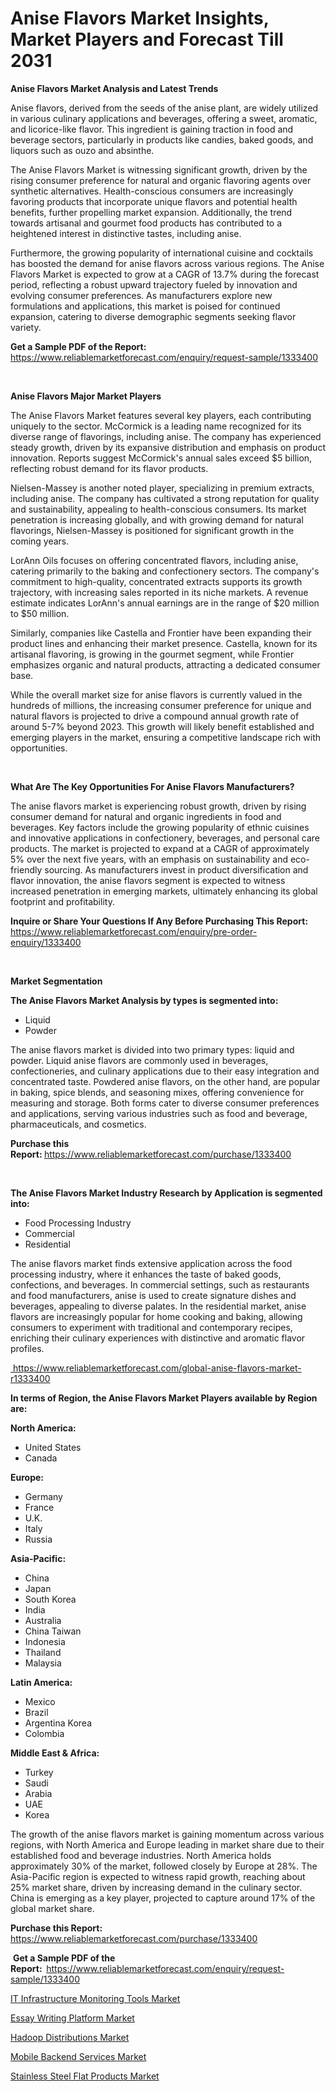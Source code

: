 <p><h1>Anise Flavors Market Insights, Market Players and Forecast Till 2031</h1></p><p><strong>Anise Flavors Market Analysis and Latest Trends</strong></p>
<p><p>Anise flavors, derived from the seeds of the anise plant, are widely utilized in various culinary applications and beverages, offering a sweet, aromatic, and licorice-like flavor. This ingredient is gaining traction in food and beverage sectors, particularly in products like candies, baked goods, and liquors such as ouzo and absinthe.</p><p>The Anise Flavors Market is witnessing significant growth, driven by the rising consumer preference for natural and organic flavoring agents over synthetic alternatives. Health-conscious consumers are increasingly favoring products that incorporate unique flavors and potential health benefits, further propelling market expansion. Additionally, the trend towards artisanal and gourmet food products has contributed to a heightened interest in distinctive tastes, including anise.</p><p>Furthermore, the growing popularity of international cuisine and cocktails has boosted the demand for anise flavors across various regions. The Anise Flavors Market is expected to grow at a CAGR of 13.7% during the forecast period, reflecting a robust upward trajectory fueled by innovation and evolving consumer preferences. As manufacturers explore new formulations and applications, this market is poised for continued expansion, catering to diverse demographic segments seeking flavor variety.</p></p>
<p><strong>Get a Sample PDF of the Report:&nbsp;</strong> <a href="https://www.reliablemarketforecast.com/enquiry/request-sample/1333400?utm_campaign=1110&utm_medium=2&utm_source=Github&utm_content=ia&utm_term=03102024&utm_id=anise-flavors">https://www.reliablemarketforecast.com/enquiry/request-sample/1333400</a></p>
<p>&nbsp;</p>
<p><strong>Anise Flavors Major Market Players</strong></p>
<p><p>The Anise Flavors Market features several key players, each contributing uniquely to the sector. McCormick is a leading name recognized for its diverse range of flavorings, including anise. The company has experienced steady growth, driven by its expansive distribution and emphasis on product innovation. Reports suggest McCormick's annual sales exceed $5 billion, reflecting robust demand for its flavor products.</p><p>Nielsen-Massey is another noted player, specializing in premium extracts, including anise. The company has cultivated a strong reputation for quality and sustainability, appealing to health-conscious consumers. Its market penetration is increasing globally, and with growing demand for natural flavorings, Nielsen-Massey is positioned for significant growth in the coming years.</p><p>LorAnn Oils focuses on offering concentrated flavors, including anise, catering primarily to the baking and confectionery sectors. The company's commitment to high-quality, concentrated extracts supports its growth trajectory, with increasing sales reported in its niche markets. A revenue estimate indicates LorAnn's annual earnings are in the range of $20 million to $50 million.</p><p>Similarly, companies like Castella and Frontier have been expanding their product lines and enhancing their market presence. Castella, known for its artisanal flavoring, is growing in the gourmet segment, while Frontier emphasizes organic and natural products, attracting a dedicated consumer base.</p><p>While the overall market size for anise flavors is currently valued in the hundreds of millions, the increasing consumer preference for unique and natural flavors is projected to drive a compound annual growth rate of around 5-7% beyond 2023. This growth will likely benefit established and emerging players in the market, ensuring a competitive landscape rich with opportunities.</p></p>
<p>&nbsp;</p>
<p><strong>What Are The Key Opportunities For Anise Flavors Manufacturers?</strong></p>
<p><p>The anise flavors market is experiencing robust growth, driven by rising consumer demand for natural and organic ingredients in food and beverages. Key factors include the growing popularity of ethnic cuisines and innovative applications in confectionery, beverages, and personal care products. The market is projected to expand at a CAGR of approximately 5% over the next five years, with an emphasis on sustainability and eco-friendly sourcing. As manufacturers invest in product diversification and flavor innovation, the anise flavors segment is expected to witness increased penetration in emerging markets, ultimately enhancing its global footprint and profitability.</p></p>
<p><strong>Inquire or Share Your Questions If Any Before Purchasing This Report:</strong> <a href="https://www.reliablemarketforecast.com/enquiry/pre-order-enquiry/1333400?utm_campaign=1110&utm_medium=2&utm_source=Github&utm_content=ia&utm_term=03102024&utm_id=anise-flavors">https://www.reliablemarketforecast.com/enquiry/pre-order-enquiry/1333400</a></p>
<p>&nbsp;</p>
<p><strong>Market Segmentation</strong></p>
<p><strong>The Anise Flavors Market Analysis by types is segmented into:</strong></p>
<p><ul><li>Liquid</li><li>Powder</li></ul></p>
<p><p>The anise flavors market is divided into two primary types: liquid and powder. Liquid anise flavors are commonly used in beverages, confectioneries, and culinary applications due to their easy integration and concentrated taste. Powdered anise flavors, on the other hand, are popular in baking, spice blends, and seasoning mixes, offering convenience for measuring and storage. Both forms cater to diverse consumer preferences and applications, serving various industries such as food and beverage, pharmaceuticals, and cosmetics.</p></p>
<p><strong>Purchase this Report:&nbsp;</strong><a href="https://www.reliablemarketforecast.com/purchase/1333400?utm_campaign=1110&utm_medium=2&utm_source=Github&utm_content=ia&utm_term=03102024&utm_id=anise-flavors">https://www.reliablemarketforecast.com/purchase/1333400</a></p>
<p>&nbsp;</p>
<p><strong>The Anise Flavors Market Industry Research by Application is segmented into:</strong></p>
<p><ul><li>Food Processing Industry</li><li>Commercial</li><li>Residential</li></ul></p>
<p><p>The anise flavors market finds extensive application across the food processing industry, where it enhances the taste of baked goods, confections, and beverages. In commercial settings, such as restaurants and food manufacturers, anise is used to create signature dishes and beverages, appealing to diverse palates. In the residential market, anise flavors are increasingly popular for home cooking and baking, allowing consumers to experiment with traditional and contemporary recipes, enriching their culinary experiences with distinctive and aromatic flavor profiles.</p></p>
<p><a href="https://www.reliablemarketforecast.com/global-anise-flavors-market-r1333400?utm_campaign=1110&utm_medium=2&utm_source=Github&utm_content=ia&utm_term=03102024&utm_id=anise-flavors">&nbsp;https://www.reliablemarketforecast.com/global-anise-flavors-market-r1333400</a></p>
<p><strong>In terms of Region, the Anise Flavors Market Players available by Region are:</strong></p>
<p>
    <p> <strong> North America: </strong>
        <ul>
            <li>United States</li>
            <li>Canada</li>
        </ul>
        </p> 
    <p> <strong> Europe: </strong>
        <ul>
            <li>Germany</li>
            <li>France</li>
            <li>U.K.</li>
            <li>Italy</li>
            <li>Russia</li>
        </ul>
        </p> 
    <p> <strong> Asia-Pacific: </strong>
        <ul>
            <li>China</li>
            <li>Japan</li>
            <li>South Korea</li>
            <li>India</li>
            <li>Australia</li>
            <li>China Taiwan</li>
            <li>Indonesia</li>
            <li>Thailand</li>
            <li>Malaysia</li>
        </ul>
        </p> 
    <p> <strong> Latin America: </strong>
        <ul>
            <li>Mexico</li>
            <li>Brazil</li>
            <li>Argentina Korea</li>
            <li>Colombia</li>
        </ul>
        </p> 
    <p> <strong> Middle East & Africa: </strong>
        <ul>
            <li>Turkey</li>
            <li>Saudi</li>
            <li>Arabia</li>
            <li>UAE</li>
            <li>Korea</li>
        </ul>
    </p>
    </p>
<p><p>The growth of the anise flavors market is gaining momentum across various regions, with North America and Europe leading in market share due to their established food and beverage industries. North America holds approximately 30% of the market, followed closely by Europe at 28%. The Asia-Pacific region is expected to witness rapid growth, reaching about 25% market share, driven by increasing demand in the culinary sector. China is emerging as a key player, projected to capture around 17% of the global market share.</p></p>
<p><strong>Purchase this Report: </strong><a href="https://www.reliablemarketforecast.com/purchase/1333400?utm_campaign=1110&utm_medium=2&utm_source=Github&utm_content=ia&utm_term=03102024&utm_id=anise-flavors">https://www.reliablemarketforecast.com/purchase/1333400</a></p>
<p>&nbsp;<strong>Get a Sample PDF of the Report:&nbsp;&nbsp;</strong><a href="https://www.reliablemarketforecast.com/enquiry/request-sample/1333400?utm_campaign=1110&utm_medium=2&utm_source=Github&utm_content=ia&utm_term=03102024&utm_id=anise-flavors">https://www.reliablemarketforecast.com/enquiry/request-sample/1333400</a></p>
<p><strong></strong></p>
<p><p><a href="https://www.linkedin.com/pulse/infrastructure-monitoring-tools-market-global-regional-analysis-ruqfc?trackingId=f5TnGGUfRh2FT2IhGfJT%2BQ%3D%3D&utm_campaign=1110&utm_medium=2&utm_source=Github&utm_content=ia&utm_term=03102024&utm_id=anise-flavors">IT Infrastructure Monitoring Tools Market</a></p><p><a href="https://www.linkedin.com/pulse/essay-writing-platform-market-research-report-forecast-growth-vsntf?utm_campaign=1110&utm_medium=2&utm_source=Github&utm_content=ia&utm_term=03102024&utm_id=anise-flavors">Essay Writing Platform Market</a></p><p><a href="https://www.linkedin.com/pulse/hadoop-distributions-market-investigation-industry-evolution-zfrqf?utm_campaign=1110&utm_medium=2&utm_source=Github&utm_content=ia&utm_term=03102024&utm_id=anise-flavors">Hadoop Distributions Market</a></p><p><a href="https://www.linkedin.com/pulse/driving-market-forces-mobile-backend-services-trends-future-ws3pc?trackingId=L4lLe2UZTLeCkd6P9HRFUg%3D%3D&utm_campaign=1110&utm_medium=2&utm_source=Github&utm_content=ia&utm_term=03102024&utm_id=anise-flavors">Mobile Backend Services Market</a></p><p><a href="https://github.com/benjigwozdzus/Market-Research-Report-List-1/blob/main/stainless-steel-flat-products-market.md?utm_campaign=1110&utm_medium=2&utm_source=Github&utm_content=ia&utm_term=03102024&utm_id=anise-flavors">Stainless Steel Flat Products Market</a></p></p>